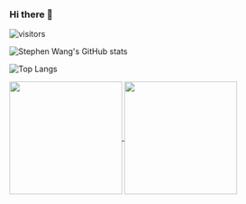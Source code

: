 ### Hi there 👋

![visitors](https://count.getloli.com/get/@stephenwang0317?theme=asoul)

![Stephen Wang's GitHub stats](https://github-readme-stats.vercel.app/api?username=stephenwang0317&show_icons=true&theme=tokyonight)

![Top Langs](https://github-readme-stats.vercel.app/api/top-langs/?username=stephenwang0317&layout=compact&exclude_repo=GLaDOS-checkin)



<a href="https://github.com/stephenwang0317">
  <img height=200 align="center" src="https://github-readme-stats.vercel.app/api?username=stephenwang0317&show_icons=true&theme=tokyonight" />
</a>
<a href="https://github.com/stephenwang0317)">
  <img height=200 align="center" src="https://github-readme-stats.vercel.app/api/top-langs/?username=stephenwang0317&layout=compact&exclude_repo=GLaDOS-checkin&card_width=320" />
</a>








<!--
**stephenwang0317/stephenwang0317** is a ✨ _special_ ✨ repository because its `README.md` (this file) appears on your GitHub profile.

Here are some ideas to get you started:

- 🔭 I’m currently working on ...
- 🌱 I’m currently learning ...
- 👯 I’m looking to collaborate on ...
- 🤔 I’m looking for help with ...
- 💬 Ask me about ...
- 📫 How to reach me: ...
- 😄 Pronouns: ...
- ⚡ Fun fact: ...
-->

